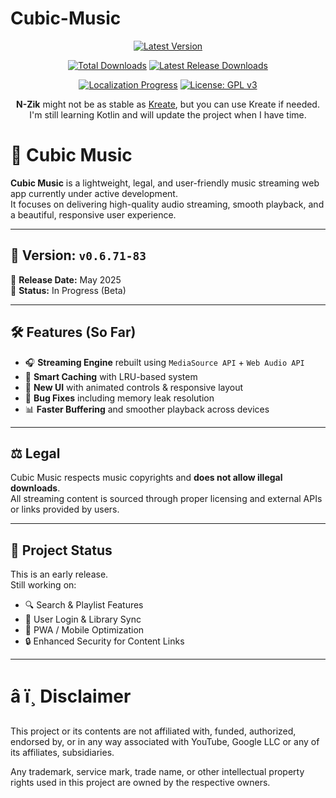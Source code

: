 # Cubic-Music
<div align="center">
  
[![Latest Version](https://img.shields.io/github/v/release/cybruGhost/Cubic-Music?label=Latest%20Version)](https://github.com/cybruGhost/Cubic-Music/releases/latest) 

[![Total Downloads](https://img.shields.io/github/downloads/cybruGhost/Cubic-Music/total?label=Total%20Downloads)](https://github.com/cybruGhost/Cubic-Music/releases) [![Latest Release Downloads](https://img.shields.io/github/downloads/cybruGhost/Cubic-Music/latest/total?label=Latest%20Release%20Downloads)](https://github.com/cybruGhost/Cubic-Music/releases/latest) 

[![Localization Progress](https://badges.crowdin.net/N-Zik/localized.svg)](https://crowdin.com/project/N-Zik) [![License: GPL v3](https://img.shields.io/github/license/cybruGhost/Cubic-Music?color=blue)](https://www.gnu.org/licenses/gpl-3.0)

<p><b>N-Zik</b> might not be as stable as <a href="https://github.com/knighthat/Kreate">Kreate</a>, but you can use Kreate if needed. I'm still learning Kotlin and will update the project when I have time.</p>
    


</div>

# 🎵 Cubic Music

**Cubic Music** is a lightweight, legal, and user-friendly music streaming web app currently under active development.  
It focuses on delivering high-quality audio streaming, smooth playback, and a beautiful, responsive user experience.

---

## 🚀 Version: `v0.6.71-83`  
📅 **Release Date:** May 2025  
🔧 **Status:** In Progress (Beta)

---

## 🛠️ Features (So Far)
- 🎧 **Streaming Engine** rebuilt using `MediaSource API` + `Web Audio API`
- 🧠 **Smart Caching** with LRU-based system
- 🎨 **New UI** with animated controls & responsive layout
- 🐛 **Bug Fixes** including memory leak resolution
- 📊 **Faster Buffering** and smoother playback across devices

---

## ⚖️ Legal
Cubic Music respects music copyrights and **does not allow illegal downloads**.  
All streaming content is sourced through proper licensing and external APIs or links provided by users.

---


## 📍 Project Status
This is an early release.  
Still working on:
- 🔍 Search & Playlist Features
- 💾 User Login & Library Sync
- 📱 PWA / Mobile Optimization
- 🔒 Enhanced Security for Content Links

---

# â ï¸ Disclaimer

This project or its contents are not affiliated with, funded, authorized, endorsed by, or in any way associated with YouTube,
Google LLC or any of its affiliates, subsidiaries.

Any trademark, service mark, trade name, or other intellectual property rights used in this project are owned by the respective owners.
